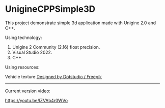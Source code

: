 # UnigineCPPSimple3D
This project demonstrate simple 3d application made with Unigine 2.0 and C++.

Using technology:
1.  Unigine 2 Community (2.16) float precision.
2.  Visual Studio 2022.
3.  C++.

Using resources:

Vehicle texture <a href="http://www.freepik.com">Designed by Dotstudio / Freepik</a>


---------------------------------------

Current version video:

https://youtu.be/lZVAb4r0WVo
